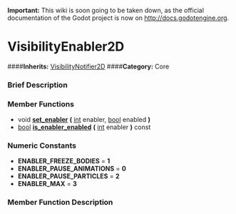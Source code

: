 **Important:** This wiki is soon going to be taken down, as the official documentation of the Godot project is now on http://docs.godotengine.org.

#  VisibilityEnabler2D  
####**Inherits:** [VisibilityNotifier2D](class_visibilitynotifier2d)
####**Category:** Core

###  Brief Description  


###  Member Functions 
  * void  **[set&#95;enabler](#set_enabler)**  **(** [int](class_int) enabler, [bool](class_bool) enabled  **)**
  * [bool](class_bool)  **[is&#95;enabler&#95;enabled](#is_enabler_enabled)**  **(** [int](class_int) enabler  **)** const

###  Numeric Constants  
  * **ENABLER_FREEZE_BODIES** = **1**
  * **ENABLER_PAUSE_ANIMATIONS** = **0**
  * **ENABLER_PAUSE_PARTICLES** = **2**
  * **ENABLER_MAX** = **3**

###  Member Function Description  
